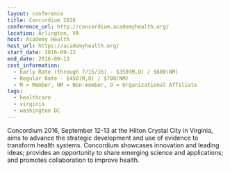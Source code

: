```yaml
---
layout: conference
title: Concordium 2016
conference_url: http://concordium.academyhealth.org/
location: Arlington, VA
host: Academy Health
host_url: https://academyhealth.org/
start_date: 2016-09-12
end_date: 2016-09-13
cost_information:
  - Early Rate (through 7/15/16) - $350(M,O) / $600(NM)
  - Regular Rate - $450(M,O) / $700(NM)
  - M = Member, NM = Non-member, O = Organizational Affiliate
tags:
  - healthcare
  - virginia
  - washington DC
---
```


Concordium 2016, September 12-13 at the Hilton Crystal City in Virginia, aims to advance the strategic development and use of evidence to transform health systems. Concordium showcases innovation and leading ideas; provides an opportunity to share emerging science and applications; and promotes collaboration to improve health.
